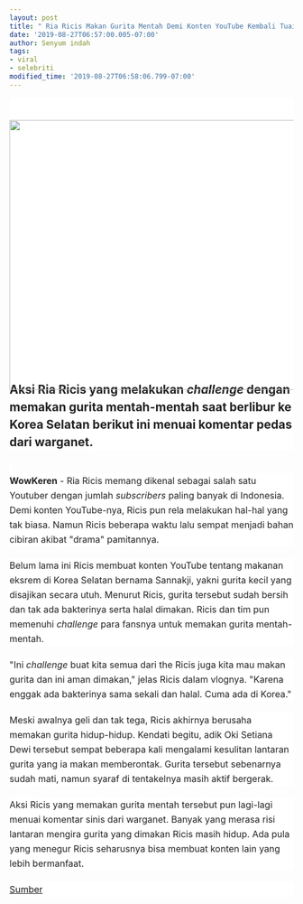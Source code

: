 ```yaml
---
layout: post
title: " Ria Ricis Makan Gurita Mentah Demi Konten YouTube Kembali Tuai Cibiran"
date: '2019-08-27T06:57:00.005-07:00'
author: Senyum indah
tags:
- viral
- selebriti
modified_time: '2019-08-27T06:58:06.799-07:00'
---
```


<div class="article-image-container" style="background-color: white; color: #222222; font-family: -apple-system, BlinkMacSystemFont, &quot;Helvetica Neue&quot;, &quot;PingFang SC&quot;, &quot;Microsoft YaHei&quot;, &quot;Source Han Sans SC&quot;, &quot;Noto Sans CJK SC&quot;, &quot;WenQuanYi Micro Hei&quot;, sans-serif; font-size: 16px; margin: 0px; padding: 0px; white-space: pre-wrap;"><br /><figure style="margin: 0px 0px 20px; padding: 0px; text-align: center;">          <div class="media-outer-container" style="margin: 0px auto 20px; max-width: 100%; padding: 0px; width: 640px;"><div class="media-container" style="margin: 0px; padding: 0px 0px 401.997px; position: relative;"><img class="image" src="https://p0.sgpstatp.com/large/pgc-image-sg/RaEvZ2xDPtXJB0" style="display: block; height: 478.663px; left: 0px; margin: 0px auto; padding: 0px; position: absolute; top: 0px; user-select: none; width: 640px;" />            </div></div></figure>        </div><h2 style="background-color: white; color: #222222; font-family: -apple-system, BlinkMacSystemFont, &quot;Helvetica Neue&quot;, &quot;PingFang SC&quot;, &quot;Microsoft YaHei&quot;, &quot;Source Han Sans SC&quot;, &quot;Noto Sans CJK SC&quot;, &quot;WenQuanYi Micro Hei&quot;, sans-serif; font-size: 21px; line-height: 31px; margin: 0px 0px 20px; padding: 0px; white-space: pre-wrap;">Aksi Ria Ricis yang melakukan <i>challenge</i> dengan memakan gurita mentah-mentah saat berlibur ke Korea Selatan berikut ini menuai komentar pedas dari warganet.</h2><span style="background-color: white; color: #222222; font-family: , &quot;blinkmacsystemfont&quot; , &quot;helvetica neue&quot; , &quot;pingfang sc&quot; , &quot;microsoft yahei&quot; , &quot;source han sans sc&quot; , &quot;noto sans cjk sc&quot; , &quot;wenquanyi micro hei&quot; , sans-serif; font-size: 16px; white-space: pre-wrap;"> </span><br /><div style="background-color: white; color: #222222; font-family: -apple-system, BlinkMacSystemFont, &quot;Helvetica Neue&quot;, &quot;PingFang SC&quot;, &quot;Microsoft YaHei&quot;, &quot;Source Han Sans SC&quot;, &quot;Noto Sans CJK SC&quot;, &quot;WenQuanYi Micro Hei&quot;, sans-serif; font-size: 16px; line-height: 26px; margin-bottom: 20px; min-height: 26px; padding: 0px; white-space: pre-wrap;"><strong style="margin: 0px; padding: 0px;">WowKeren</strong> - Ria Ricis memang dikenal sebagai salah satu Youtuber dengan jumlah <i>subscribers</i> paling banyak di Indonesia. Demi konten YouTube-nya, Ricis pun rela melakukan hal-hal yang tak biasa. Namun Ricis beberapa waktu lalu sempat menjadi bahan cibiran akibat "drama" pamitannya.  </div><div style="background-color: white; color: #222222; font-family: -apple-system, BlinkMacSystemFont, &quot;Helvetica Neue&quot;, &quot;PingFang SC&quot;, &quot;Microsoft YaHei&quot;, &quot;Source Han Sans SC&quot;, &quot;Noto Sans CJK SC&quot;, &quot;WenQuanYi Micro Hei&quot;, sans-serif; font-size: 16px; line-height: 26px; margin-bottom: 20px; min-height: 26px; padding: 0px; white-space: pre-wrap;">Belum lama ini Ricis membuat konten YouTube tentang makanan eksrem di Korea Selatan bernama Sannakji, yakni gurita kecil yang disajikan secara utuh. Menurut Ricis, gurita tersebut sudah bersih dan tak ada bakterinya serta halal dimakan. Ricis dan tim pun memenuhi <i>challenge</i> para fansnya untuk memakan gurita mentah-mentah.   </div><div style="background-color: white; color: #222222; font-family: -apple-system, BlinkMacSystemFont, &quot;Helvetica Neue&quot;, &quot;PingFang SC&quot;, &quot;Microsoft YaHei&quot;, &quot;Source Han Sans SC&quot;, &quot;Noto Sans CJK SC&quot;, &quot;WenQuanYi Micro Hei&quot;, sans-serif; font-size: 16px; line-height: 26px; margin-bottom: 20px; min-height: 26px; padding: 0px; white-space: pre-wrap;">"Ini <i>challenge</i> buat kita semua dari the Ricis juga kita mau makan gurita dan ini aman dimakan," jelas Ricis dalam vlognya. "Karena enggak ada bakterinya sama sekali dan halal. Cuma ada di Korea."   </div><div style="background-color: white; color: #222222; font-family: -apple-system, BlinkMacSystemFont, &quot;Helvetica Neue&quot;, &quot;PingFang SC&quot;, &quot;Microsoft YaHei&quot;, &quot;Source Han Sans SC&quot;, &quot;Noto Sans CJK SC&quot;, &quot;WenQuanYi Micro Hei&quot;, sans-serif; font-size: 16px; line-height: 26px; margin-bottom: 20px; min-height: 26px; padding: 0px; white-space: pre-wrap;">Meski awalnya geli dan tak tega, Ricis akhirnya berusaha memakan gurita hidup-hidup. Kendati begitu, adik Oki Setiana Dewi tersebut sempat beberapa kali mengalami kesulitan lantaran gurita yang ia makan memberontak. Gurita tersebut sebenarnya sudah mati, namun syaraf di tentakelnya masih aktif bergerak.  </div><div style="background-color: white; color: #222222; font-family: -apple-system, BlinkMacSystemFont, &quot;Helvetica Neue&quot;, &quot;PingFang SC&quot;, &quot;Microsoft YaHei&quot;, &quot;Source Han Sans SC&quot;, &quot;Noto Sans CJK SC&quot;, &quot;WenQuanYi Micro Hei&quot;, sans-serif; font-size: 16px; line-height: 26px; margin-bottom: 20px; min-height: 26px; padding: 0px; white-space: pre-wrap;">Aksi Ricis yang memakan gurita mentah tersebut pun lagi-lagi menuai komentar sinis dari warganet. Banyak yang merasa risi lantaran mengira gurita yang dimakan Ricis masih hidup. Ada pula yang menegur Ricis seharusnya bisa membuat konten lain yang lebih bermanfaat.  </div><div style="background-color: white; color: #222222; font-family: -apple-system, BlinkMacSystemFont, &quot;Helvetica Neue&quot;, &quot;PingFang SC&quot;, &quot;Microsoft YaHei&quot;, &quot;Source Han Sans SC&quot;, &quot;Noto Sans CJK SC&quot;, &quot;WenQuanYi Micro Hei&quot;, sans-serif; font-size: 16px; line-height: 26px; margin-bottom: 20px; min-height: 26px; padding: 0px; white-space: pre-wrap;"><a href="https://babe.topbuzz.com/a/6729387968366117377?app_id=1124&amp;c=wa&amp;gid=6729387968366117377&amp;impr_id=6729714207862917378&amp;language=id&amp;region=id&amp;user_id=6607209611425153025">Sumber</a></div>